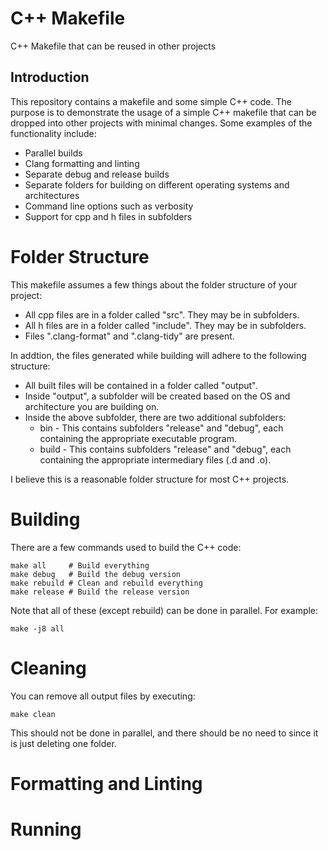 # C++ Makefile
C++ Makefile that can be reused in other projects

## Introduction
This repository contains a makefile and some simple C++ code. The purpose is to demonstrate the usage of a simple C++ makefile that can be dropped into other projects with minimal changes. Some examples of the functionality include:
- Parallel builds
- Clang formatting and linting
- Separate debug and release builds
- Separate folders for building on different operating systems and architectures
- Command line options such as verbosity
- Support for cpp and h files in subfolders

# Folder Structure
This makefile assumes a few things about the folder structure of your project:
- All cpp files are in a folder called "src". They may be in subfolders.
- All h files are in a folder called "include". They may be in subfolders.
- Files ".clang-format" and ".clang-tidy" are present.

In addtion, the files generated while building will adhere to the following structure:
- All built files will be contained in a folder called "output".
- Inside "output", a subfolder will be created based on the OS and architecture you are building on.
- Inside the above subfolder, there are two additional subfolders:
  - bin - This contains subfolders "release" and "debug", each containing the appropriate executable program.
  - build - This contains subfolders "release" and "debug", each containing the appropriate intermediary files (.d and .o).

I believe this is a reasonable folder structure for most C++ projects.

# Building
There are a few commands used to build the C++ code:
```
make all     # Build everything
make debug   # Build the debug version
make rebuild # Clean and rebuild everything
make release # Build the release version
```

Note that all of these (except rebuild) can be done in parallel. For example:
```
make -j8 all
```

# Cleaning
You can remove all output files by executing:
```
make clean
```

This should not be done in parallel, and there should be no need to since it is just deleting one folder.

# Formatting and Linting

# Running
